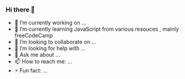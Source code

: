 ### Hi there 👋


- 🔭 I’m currently working on ...
- 🌱 I’m currently learning JavaScript from various resouces , mainly freeCodeCamp
- 👯 I’m looking to collaborate on ...
- 🤔 I’m looking for help with ...
- 💬 Ask me about ...
- 📫 How to reach me: ...
- ⚡ Fun fact: ...

